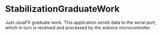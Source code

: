 # StabilizationGraduateWork
Just JavaFX graduate work. 
This application sends data to the serial port,
which in turn is received and processed by the arduino microcontroller. 